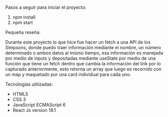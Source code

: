 ﻿Pasos a seguir para iniciar el proyecto:

1) npm install
1) npm start

Pequeña reseña:

Durante este proyecto lo que hice fue hacer un fetch a una API de los Simpsons, donde puedo traer información mediante el nombre, un número determinado o ambos datos al mismo tiempo, esa información es manejada por medio de inputs y depositadas mediante useState por medio de una función que tiene un fetch dentro que cambia la información del link por lo capturado anteriormente, esto retorna un array que luego es recorrido con un map y maquetado por una card individual para cada uno.

Tecnologías utilizadas:

- HTML5
- CSS 3
- JavaScript ECMAScript 6
- React Js version 18.1
